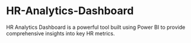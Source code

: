 # HR-Analytics-Dashboard
HR Analytics Dashboard is a powerful tool built using Power BI to provide comprehensive insights into key HR metrics.

